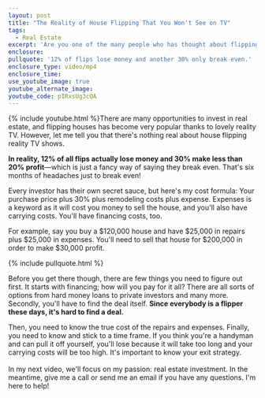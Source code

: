 ```yaml
---
layout: post
title: "The Reality of House Flipping That You Won't See on TV"
tags:
  - Real Estate
excerpt: 'Are you one of the many people who has thought about flipping a house? It can be a good way to make money, but the reality of it all is nothing like what you see on TV.'
enclosure:
pullquote: '12% of flips lose money and another 30% only break even.'
enclosure_type: video/mp4
enclosure_time:
use_youtube_image: true
youtube_alternate_image:
youtube_code: pIRxsUg3cQA
---
```



{% include youtube.html %}There are many opportunities to invest in real estate, and flipping houses has become very popular thanks to lovely reality TV. However, let me tell you that there's nothing real about house flipping reality TV shows.&nbsp;

**In reality, 12% of all flips actually lose money and 30% make less than 20% profit**—which is just a fancy way of saying they break even. That's six months of headaches just to break even!

Every investor has their own secret sauce, but here's my cost formula: Your purchase price plus 30% plus remodeling costs plus expense. Expenses is a keyword as it will cost you money to sell the house, and you'll also have carrying costs. You'll have financing costs, too.

For example, say you buy a $120,000 house and have $25,000 in repairs plus $25,000 in expenses. You'll need to sell that house for $200,000 in order to make $30,000 profit.&nbsp;

{% include pullquote.html %}

Before you get there though, there are few things you need to figure out first. It starts with financing; how will you pay for it all? There are all sorts of options from hard money loans to private investors and many more. Secondly, you'll have to find the deal itself. **Since everybody is a flipper these days, it's hard to find a deal.**

Then, you need to know the true cost of the repairs and expenses. Finally, you need to know and stick to a time frame. If you think you're a handyman and can pull it off yourself, you'll lose because it will take too long and your carrying costs will be too high. It's important to know your exit strategy.
<br>
<br>In my next video, we'll focus on my passion: real estate investment. In the meantime, give me a call or send me an email if you have any questions. I'm here to help!
